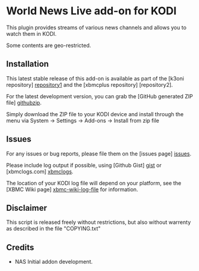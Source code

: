 World News Live add-on for KODI
==========================================

This plugin provides streams of various news channels and allows you to watch them in KODI.

Some contents are geo-restricted.

Installation
------------
This latest stable release of this add-on is available as part of the 
[k3oni repository] [repository1] and the [xbmcplus repository] [repository2].

For the latest development version, 
you can grab the [GitHub generated ZIP file] [githubzip].

Simply download the ZIP file to your KODI device and install through the menu
via System -> Settings -> Add-ons -> Install from zip file

Issues
------
For any issues or bug reports, please file them on the [issues page] [issues].

Please include log output if possible, using [Github Gist] [gist] or 
[xbmclogs.com] [xbmclogs].

The location of your KODI log file will depend on your platform, 
see the [XBMC Wiki page] [xbmc-wiki-log-file] for information.

Disclaimer
----------
This script is released freely without restrictions, but also without
warrenty as described in the file "COPYING.txt"

Credits
-------
 - NAS
	Initial addon development.

[repository1]: https://github.com/tv4u/tv4.kodi/archive/master.zip
[githubzip]: https://github.com/tv4u/tv4.kodi/archive/master.zip
[issues]: https://github.com/tv4u/tv4.kodi/
[gist]: https://gist.github.com
[xbmclogs]: http://xbmclogs.com/
[xbmc-wiki-log-file]: http://wiki.xbmc.org/index.php?title=Log_file/Advanced#Log_files

